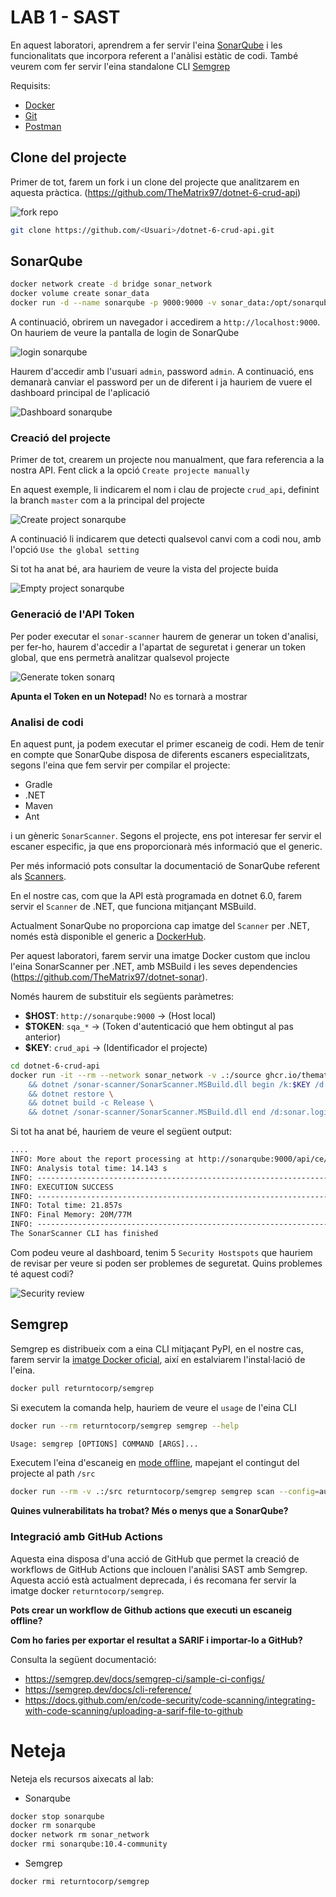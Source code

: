 # LAB 1 - SAST

En aquest laboratori, aprendrem a fer servir l'eina [SonarQube](https://www.sonarsource.com/products/sonarqube/) i les funcionalitats que incorpora referent a l'anàlisi estàtic de codi.
També veurem com fer servir l'eina standalone CLI [Semgrep](https://github.com/returntocorp/semgrep)

Requisits:

- [Docker](https://docs.docker.com/)
- [Git](https://git-scm.com/)
- [Postman](https://www.postman.com/)

## Clone del projecte

Primer de tot, farem un fork i un clone del projecte que analitzarem en aquesta pràctica.
(<https://github.com/TheMatrix97/dotnet-6-crud-api>)

![fork repo](./fig/fork_dotnet_repo.png)



```bash
git clone https://github.com/<Usuari>/dotnet-6-crud-api.git
````


## SonarQube

```bash
docker network create -d bridge sonar_network
docker volume create sonar_data
docker run -d --name sonarqube -p 9000:9000 -v sonar_data:/opt/sonarqube/data --network sonar_network sonarqube:10.4-community
```

A continuació, obrirem un navegador i accedirem a `http://localhost:9000`. On hauriem de veure la pantalla de login de SonarQube

![login sonarqube](./fig/login_sonarq.PNG)

Haurem d'accedir amb l'usuari `admin`, password `admin`. A continuació, ens demanarà canviar el password per un de diferent i ja hauriem de vuere el dashboard principal de l'aplicació

![Dashboard sonarqube](./fig/ini_sonarq.PNG)

### Creació del projecte

Primer de tot, crearem un projecte nou manualment, que fara referencia a la nostra API. Fent click a la opció `Create projecte manually`

En aquest exemple, li indicarem el nom i clau de projecte `crud_api`, definint la branch `master` com a la principal del projecte

![Create project sonarqube](./fig/create_project.PNG)

A continuació li indicarem que detecti qualsevol canvi com a codi nou, amb l'opció `Use the global setting`

Si tot ha anat bé, ara hauriem de veure la vista del projecte buida

![Empty project sonarqube](./fig/empty_project_sonarq.PNG)

### Generació de l'API Token

Per poder executar el `sonar-scanner` haurem de generar un token d'analisi, per fer-ho, haurem d'accedir a l'apartat de seguretat i generar un token global, que ens permetrà analitzar qualsevol projecte

![Generate token sonarq](./fig/generate_token.PNG)

**Apunta el Token en un Notepad!** No es tornarà a mostrar

### Analisi de codi

En aquest punt, ja podem executar el primer escaneig de codi. Hem de tenir en compte que SonarQube disposa de diferents escaners especialitzats, segons l'eina que fem servir per compilar el projecte:
- Gradle
- .NET
- Maven
- Ant

i un gèneric `SonarScanner`. Segons el projecte, ens pot interesar fer servir el escaner especific, ja que ens proporcionarà més informació que el generic.

Per més informació pots consultar la documentació de SonarQube referent als [Scanners](https://docs.sonarsource.com/sonarqube/9.9/analyzing-source-code/scanners/sonarscanner/).

En el nostre cas, com que la API està programada en dotnet 6.0, farem servir el `Scanner` de .NET, que funciona mitjançant MSBuild.

Actualment SonarQube no proporciona cap imatge del `Scanner` per .NET, només està disponible el generic a [DockerHub](https://hub.docker.com/r/sonarsource/sonar-scanner-cli).

Per aquest laboratori, farem servir una imatge Docker custom que inclou l'eina SonarScanner per .NET, amb MSBuild i les seves dependencies (https://github.com/TheMatrix97/dotnet-sonar). 

Només haurem de substituir els següents paràmetres:

- **$HOST**: `http://sonarqube:9000` -> (Host local)
- **$TOKEN**: `sqa_*` -> (Token d'autenticació que hem obtingut al pas anterior)
- **$KEY**: `crud_api` -> (Identificador el projecte)
  
```bash
cd dotnet-6-crud-api
docker run -it --rm --network sonar_network -v .:/source ghcr.io/thematrix97/dotnet-sonar:latest sh -c "cd source \
    && dotnet /sonar-scanner/SonarScanner.MSBuild.dll begin /k:$KEY /d:sonar.host.url=$HOST /d:sonar.login=$TOKEN \
    && dotnet restore \
    && dotnet build -c Release \
    && dotnet /sonar-scanner/SonarScanner.MSBuild.dll end /d:sonar.login=$TOKEN"
```

Si tot ha anat bé, hauriem de veure el següent output:

```txt
....
INFO: More about the report processing at http://sonarqube:9000/api/ce/task?id=AYsaK9XcdZb1SavooNVE
INFO: Analysis total time: 14.143 s
INFO: ------------------------------------------------------------------------
INFO: EXECUTION SUCCESS
INFO: ------------------------------------------------------------------------
INFO: Total time: 21.857s
INFO: Final Memory: 20M/77M
INFO: ------------------------------------------------------------------------
The SonarScanner CLI has finished
```

Com podeu veure al dashboard, tenim 5 `Security Hostspots` que hauriem de revisar per veure si poden ser problemes de seguretat.
Quins problemes té aquest codi?

![Security review](./fig/security_review.PNG)

## Semgrep

Semgrep es distribueix com a eina CLI mitjaçant PyPI, en el nostre cas, farem servir la [imatge Docker oficial](), així en estalviarem l'instal·lació de l'eina.

```bash
docker pull returntocorp/semgrep
```

Si executem la comanda help, hauriem de veure el `usage` de l'eina CLI

```bash
docker run --rm returntocorp/semgrep semgrep --help
```
```txt
Usage: semgrep [OPTIONS] COMMAND [ARGS]...
```

Executem l'eina d'escaneig en [mode offline](https://semgrep.dev/docs/getting-started/), mapejant el contingut del projecte al path `/src`

```bash
docker run --rm -v .:/src returntocorp/semgrep semgrep scan --config=auto
```

**Quines vulnerabilitats ha trobat? Més o menys que a SonarQube?**


### Integració amb GitHub Actions

Aquesta eina disposa d'una acció de GitHub que permet la creació de workflows de GitHub Actions que inclouen l'anàlisi SAST amb Semgrep. Aquesta acció està actualment deprecada, i és recomana fer servir la imatge docker `returntocorp/semgrep`.

**Pots crear un workflow de Github actions que executi un escaneig offline?**

**Com ho faries per exportar el resultat a SARIF i importar-lo a GitHub?**

Consulta la següent documentació:
- <https://semgrep.dev/docs/semgrep-ci/sample-ci-configs/>
- <https://semgrep.dev/docs/cli-reference/>
- <https://docs.github.com/en/code-security/code-scanning/integrating-with-code-scanning/uploading-a-sarif-file-to-github>

# Neteja

Neteja els recursos aixecats al lab:

- Sonarqube

```bash
docker stop sonarqube
docker rm sonarqube
docker network rm sonar_network
docker rmi sonarqube:10.4-community
```

- Semgrep

```bash
docker rmi returntocorp/semgrep
```